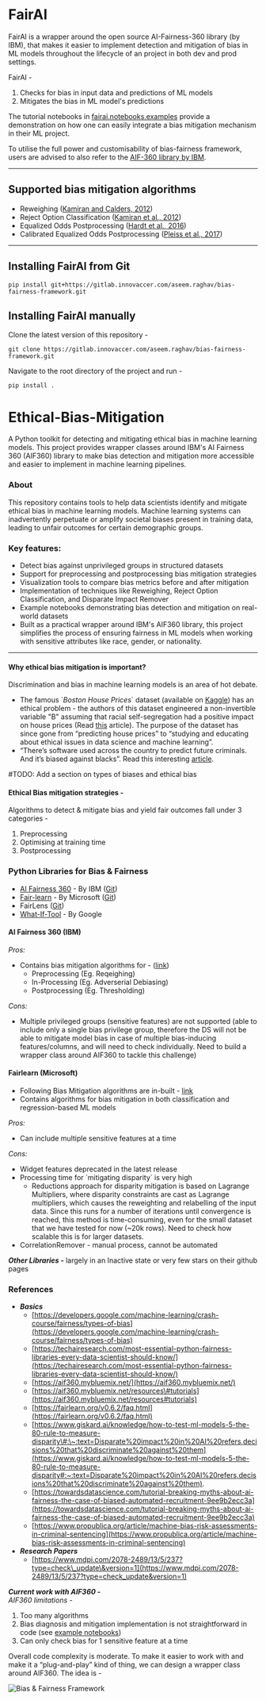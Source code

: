 # FairAI
FairAI is a wrapper around the open source AI-Fairness-360 library (by IBM), that makes it easier to implement detection and mitigation of bias in ML models throughout the lifecycle of an project in both dev and prod settings.

FairAI -
1. Checks for bias in input data and predictions of ML models
2. Mitigates the bias in ML model's predictions

The tutorial notebooks in [fairai.notebooks.examples](https://gitlab.innovaccer.com/aseem.raghav/bias-fairness-framework/-/tree/master/notebooks/examples) provide a demonstration on how one can easily integrate a bias mitigation mechanism in their ML project. 

To utilise the full power and customisability of bias-fairness framework, users are advised to also refer to the [AIF-360 library by IBM](https://github.com/Trusted-AI/AIF360).

---

## Supported bias mitigation algorithms
* Reweighing ([Kamiran and Calders, 2012](http://doi.org/10.1007/s10115-011-0463-8))
* Reject Option Classification ([Kamiran et al., 2012](https://doi.org/10.1109/ICDM.2012.45))
* Equalized Odds Postprocessing ([Hardt et al., 2016](https://papers.nips.cc/paper/6374-equality-of-opportunity-in-supervised-learning))
* Calibrated Equalized Odds Postprocessing ([Pleiss et al., 2017](https://papers.nips.cc/paper/7151-on-fairness-and-calibration))

---

## Installing FairAI from Git
```pip install git+https://gitlab.innovaccer.com/aseem.raghav/bias-fairness-framework.git```

## Installing FairAI manually
Clone the latest version of this repository -

```git clone https://gitlab.innovaccer.com/aseem.raghav/bias-fairness-framework.git```

Navigate to the root directory of the project and run -

```pip install .```


# Ethical-Bias-Mitigation
A Python toolkit for detecting and mitigating ethical bias in machine learning models. This project provides wrapper classes around IBM's AI Fairness 360 (AIF360) library to make bias detection and mitigation more accessible and easier to implement in machine learning pipelines.

### About
This repository contains tools to help data scientists identify and mitigate ethical bias in machine learning models. Machine learning systems can inadvertently perpetuate or amplify societal biases present in training data, leading to unfair outcomes for certain demographic groups.

### Key features:

* Detect bias against unprivileged groups in structured datasets
* Support for preprocessing and postprocessing bias mitigation strategies
* Visualization tools to compare bias metrics before and after mitigation
* Implementation of techniques like Reweighing, Reject Option Classification, and Disparate Impact Remover
* Example notebooks demonstrating bias detection and mitigation on real-world datasets
* Built as a practical wrapper around IBM's AIF360 library, this project simplifies the process of ensuring fairness in ML models when working with sensitive attributes like race, gender, or nationality.

___ 

#### **Why ethical bias mitigation is important?**

Discrimination and bias in machine learning models is an area of hot debate.

* The famous \`*Boston House Prices*\` dataset (available on [Kaggle](https://www.kaggle.com/datasets/vikrishnan/boston-house-prices)) has an ethical problem \- the authors of this dataset engineered a non-invertible variable "B" assuming that racial self-segregation had a positive impact on house prices (Read [this](https://medium.com/@docintangible/racist-data-destruction-113e3eff54a8) article). The purpose of the dataset has since gone from “predicting house prices” to “studying and educating about ethical issues in data science and machine learning”.  
* “There’s software used across the country to predict future criminals. And it’s biased against blacks”. Read this interesting [article](https://www.propublica.org/article/machine-bias-risk-assessments-in-criminal-sentencing).

\#TODO: Add a section on types of biases and ethical bias

#### **Ethical Bias mitigation strategies \-** 

Algorithms to detect & mitigate bias and yield fair outcomes fall under 3 categories \- 

1. Preprocessing  
2. Optimising at training time  
3. Postprocessing


### **Python Libraries for Bias & Fairness**

* [AI Fairness 360](https://aif360.mybluemix.net/) \- By IBM ([Git](https://github.com/Trusted-AI/AIF360))  
* [Fair-learn](https://fairlearn.org/) \- By Microsoft ([Git](https://github.com/fairlearn/fairlearn))  
* FairLens ([Git](https://github.com/synthesized-io/fairlens))  
* [What-If-Tool](https://pair-code.github.io/what-if-tool/) \- By Google

#### **AI Fairness 360 (IBM)**

*Pros:*

* Contains bias mitigation algorithms for \- ([link](https://github.com/Trusted-AI/AIF360))  
  * Preprocessing (Eg. Reqeighing)  
  * In-Processing (Eg. Adverserial Debiasing)  
  * Postprocessing (Eg. Thresholding)

*Cons:*

* Multiple privileged groups (sensitive features) are not supported (able to include only a single bias privilege group, therefore the DS will not be able to mitigate model bias in case of multiple bias-inducing features/columns, and will need to check individually. Need to build a wrapper class around AIF360 to tackle this challenge)

#### **Fairlearn (Microsoft)**

* Following Bias Mitigation algorithms are in-built \- [link](https://fairlearn.org/v0.8/user_guide/mitigation.html)  
* Contains algorithms for bias mitigation in both classification and regression-based ML models

*Pros:*

* Can include multiple sensitive features at a time

*Cons:*

* Widget features deprecated in the latest release  
* Processing time for \`mitigating disparity\` is very high  
  * Reductions approach for disparity mitigation is based on Lagrange Multipliers, where disparity constraints are cast as Lagrange multipliers, which causes the reweighting and relabelling of the input data. Since this runs for a number of iterations until convergence is reached, this method is time-consuming, even for the small dataset that we have tested for now (\~20k rows). Need to check how scalable this is for larger datasets.  
* CorrelationRemover \- manual process, cannot be automated

***Other Libraries \-*** largely in an Inactive state or very few stars on their github pages

### **References**

* ***Basics***  
  * [https://developers.google.com/machine-learning/crash-course/fairness/types-of-bias](https://developers.google.com/machine-learning/crash-course/fairness/types-of-bias)  
  * [https://techairesearch.com/most-essential-python-fairness-libraries-every-data-scientist-should-know/](https://techairesearch.com/most-essential-python-fairness-libraries-every-data-scientist-should-know/)  
  * [https://aif360.mybluemix.net/](https://aif360.mybluemix.net/)  
  * [https://aif360.mybluemix.net/resources\#tutorials](https://aif360.mybluemix.net/resources#tutorials)  
  * [https://fairlearn.org/v0.6.2/faq.html](https://fairlearn.org/v0.6.2/faq.html)  
  * [https://www.giskard.ai/knowledge/how-to-test-ml-models-5-the-80-rule-to-measure-disparity\#:\~:text=Disparate%20impact%20in%20AI%20refers,decisions%20that%20discriminate%20against%20them](https://www.giskard.ai/knowledge/how-to-test-ml-models-5-the-80-rule-to-measure-disparity#:~:text=Disparate%20impact%20in%20AI%20refers,decisions%20that%20discriminate%20against%20them).  
  * [https://towardsdatascience.com/tutorial-breaking-myths-about-ai-fairness-the-case-of-biased-automated-recruitment-9ee9b2ecc3a](https://towardsdatascience.com/tutorial-breaking-myths-about-ai-fairness-the-case-of-biased-automated-recruitment-9ee9b2ecc3a)  
  * [https://www.propublica.org/article/machine-bias-risk-assessments-in-criminal-sentencing](https://www.propublica.org/article/machine-bias-risk-assessments-in-criminal-sentencing)  
* ***Research Papers***  
  * [https://www.mdpi.com/2078-2489/13/5/237?type=check\_update\&version=1](https://www.mdpi.com/2078-2489/13/5/237?type=check_update&version=1)

***Current work with AIF360 \-***   
*AIF360 limitations \-*

1. Too many algorithms  
2. Bias diagnosis and mitigation implementation is not straightforward in code (see [example notebooks](https://github.com/Trusted-AI/AIF360/tree/master/examples))  
3. Can only check bias for 1 sensitive feature at a time

Overall code complexity is moderate. To make it easier to work with and make it a “plug-and-play” kind of thing, we can design a wrapper class around AIF360. The idea is \-

![Bias & Fairness Framework](./screenshot-1.png)